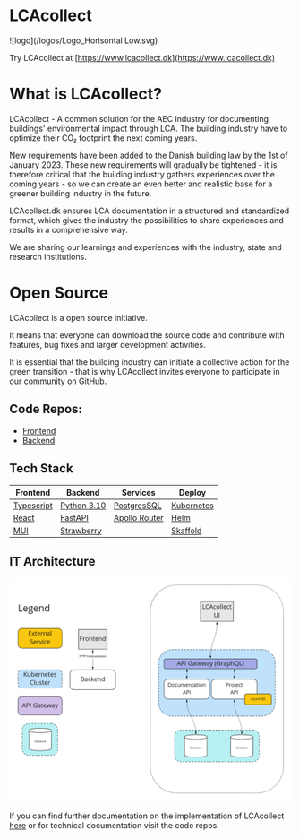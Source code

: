 # LCAcollect

![logo](/logos/Logo_Horisontal Low.svg)

Try LCAcollect at [https://www.lcacollect.dk](https://www.lcacollect.dk)

# What is LCAcollect?

LCAcollect - A common solution for the AEC industry for documenting buildings' environmental impact through LCA.
The building industry have to optimize their CO₂ footprint the next coming years.

New requirements have been added to the Danish building law by the 1st of January 2023.
These new requirements will gradually be tightened - it is therefore critical that the building industry gathers experiences over the coming years -
so we can create an even better and realistic base for a greener building industry in the future.

LCAcollect.dk ensures LCA documentation in a structured and standardized format, which gives the industry the possibilities to share experiences and results in a comprehensive way.

We are sharing our learnings and experiences with the industry, state and research institutions.

# Open Source
LCAcollect is a open source initiative.

It means that everyone can download the source code and contribute with features, bug fixes and larger development activities.

It is essential that the building industry can initiate a collective action for the green transition - that is why LCAcollect invites everyone to participate in our community on GitHub.

## Code Repos:
- [Frontend](https://github.com/lcacollect/frontend)
- [Backend](https://github.com/lcacollect/backend)

## Tech Stack

| Frontend                                      | Backend                                  | Services                                                   | Deploy                               |
|-----------------------------------------------|------------------------------------------|------------------------------------------------------------|--------------------------------------|
| [Typescript](https://www.typescriptlang.org/) | [Python 3.10](https://www.python.org/)   | [PostgresSQL](https://www.postgresql.org/)                 | [Kubernetes](https://kubernetes.io/) |
| [React](https://reactjs.org/)                 | [FastAPI](https://fastapi.tiangolo.com/) | [Apollo Router](https://www.apollographql.com/docs/router) | [Helm](https://helm.sh/)             |
| [MUI](https://mui.com/)                       | [Strawberry](https://strawberry.rocks/)  |                                                            | [Skaffold](https://skaffold.dev/)    |

## IT Architecture

![IT Architecture](/profile/it-architecture.png)

If you can find further documentation on the implementation of LCAcollect [here](/wiki/README.md) or for technical documentation visit the code repos.